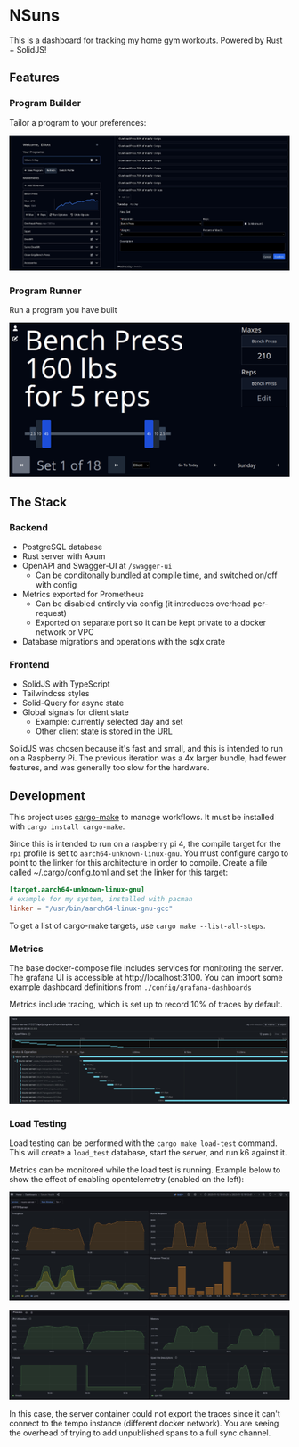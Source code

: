 # NSuns

This is a dashboard for tracking my home gym workouts. Powered by Rust + SolidJS!

## Features

### Program Builder

Tailor a program to your preferences:

![Program Builder](images/program-builder.jpg)

### Program Runner

Run a program you have built

![Program Runner](images/program-runner.png)

## The Stack

### Backend

- PostgreSQL database
- Rust server with Axum
- OpenAPI and Swagger-UI at `/swagger-ui`
  - Can be conditonally bundled at compile time, and switched on/off with config
- Metrics exported for Prometheus
  - Can be disabled entirely via config (it introduces overhead per-request)
  - Exported on separate port so it can be kept private to a docker network or VPC
- Database migrations and operations with the sqlx crate

### Frontend

- SolidJS with TypeScript
- Tailwindcss styles
- Solid-Query for async state
- Global signals for client state
  - Example: currently selected day and set
  - Other client state is stored in the URL

SolidJS was chosen because it's fast and small, and this is intended to run on a Raspberry Pi. The previous iteration was a 4x larger bundle, had fewer features, and was generally too slow for the hardware.

## Development

This project uses [cargo-make](https://github.com/sagiegurari/cargo-make) to manage workflows. It must be installed with `cargo install cargo-make`.

Since this is intended to run on a raspberry pi 4, the compile target for the `rpi` profile is set to `aarch64-unknown-linux-gnu`. You must configure cargo to point to the linker for this architecture in order to compile. Create a file called ~/.cargo/config.toml and set the linker for this target:

```toml
[target.aarch64-unknown-linux-gnu]
# example for my system, installed with pacman
linker = "/usr/bin/aarch64-linux-gnu-gcc"
```

To get a list of cargo-make targets, use `cargo make --list-all-steps`.

### Metrics

The base docker-compose file includes services for monitoring the server. The grafana UI is accessible at http://localhost:3100. You can import some example dashboard definitions from `./config/grafana-dashboards`

Metrics include tracing, which is set up to record 10% of traces by default.

![TRacing](images/tracing.jpg)

### Load Testing

Load testing can be performed with the `cargo make load-test` command. This will create a `load_test` database, start the server, and run k6 against it.

Metrics can be monitored while the load test is running. Example below to show the effect of enabling opentelemetry (enabled on the left):

![Metrics 1](images/load-test-otel-comparison-1.jpg)

![Metrics 2](images/load-test-otel-comparison-2.jpg)

In this case, the server container could not export the traces since it can't connect to the tempo instance (different docker network). You are seeing the overhead of trying to add unpublished spans to a full sync channel.
